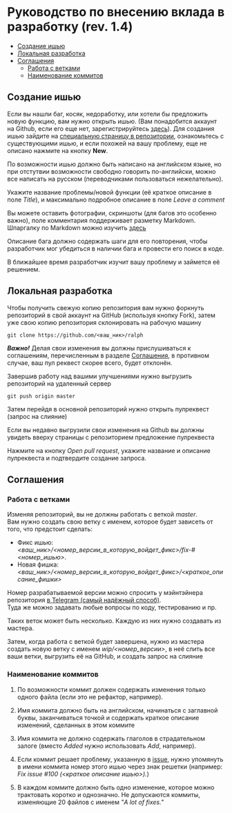 # Руководство по внесению вклада в разработку (rev. 1.4)

- [Создание ишью](#Создание-ишью)
- [Локальная разработка](#Локальная-разработка)
- [Соглашения](#Соглашения)
	- [Работа с ветками](#Работа-с-ветками)
	- [Наименование коммитов](#Наименование-коммитов)

## Создание ишью

Если вы нашли баг, косяк, недоработку, или хотели бы предложить новую функцию, вам нужно открыть ишью. (Вам понадобится аккаунт на Github, если его еще нет, зарегистрируйтесь [здесь](https://github.com/join)). Для создания ишью зайдите на [специальную страницу в репозитории](https://github.com/dadyarri/ralph/issues), ознакомьтесь с существующими ишью, и если похожей на вашу проблему, еще не описано нажмите на кнопку **New**.

По возможности ишью должно быть написано на английском языке, но при отстутвии возможности свободно говорить по-английски, можно все написать на русском (переводчиками пользоваться нежелательно).

Укажите название проблемы/новой функции (её краткое описание в поле *Title*), и максимально подробное описание в поле *Leave a comment*

Вы можете оставить фотографии, скриншоты (для багов это особенно важно), поле комментария поддерживает разметку Markdown. Шпаргалку по Markdown можно изучить [здесь](https://github.com/sandino/Markdown-Cheatsheet)

Описание бага должно содержать шаги для его повторения, чтобы разработчик мог убедиться в наличии бага и провести его поиск в коде.

В ближайшее время разработчик изучит вашу проблему и займется её решением.

## Локальная разработка

Чтобы получить свежую копию репозитория вам нужно форкнуть репозиторий в свой аккаунт на GitHub (используя кнопку Fork), затем уже свою копию репозитория склонировать на рабочую машину

`git clone https://github.com/<ваш_ник>/ralph`

***Важно!*** Делая свои изменения вы должны прислушиваться к соглашениям, перечисленным в разделе [Соглашения](#Соглашения), в противном случае, ваш пул реквест скорее всего, будет отклонён.

Завершив работу над вашими улучшениями нужно выгрузить репозиторий на удаленный сервер

`git push origin master`

Затем перейдя в основной репозиторий нужно открыть пулреквест (запрос на слияние)

Если вы недавно выгрузили свои изменения на Github вы должны увидеть вверху страницы с репозиторием предложение пулреквеста

Нажмите на кнопку *Open pull request*, укажите название и описание пулреквеста и подтвердите создание запроса.

## Соглашения

### Работа с ветками

Изменяя репозиторий, вы не должны работать с веткой *master*.  
Вам нужно создать свою ветку с именем, которое будет зависеть от того, что предстоит сделать:
- Фикс ишью: *<ваш_ник>/<номер_версии_в_которую_войдет_фикс>/fix-#<номер_ишью>*.
- Новая фишка: *<ваш_ник>/<номер_версии_в_которую_войдет_фикс>/<краткое_описание_фишки>*

Номер разрабатываемой версии можно спросить у мэйнтэйнера репозитория [в Telegram (самый надёжный способ)](https://tele.click/dadyarri).  
Туда же можно задавать любые вопросы по коду, тестированию и пр.

Таких веток может быть несколько. Каждую из них нужно создавать из мастера.

Затем, когда работа с веткой будет завершена, нужно из мастера создать новую ветку с именем *wip/<номер_версии>*, в неё слить все ваши ветки, выгрузить её на GitHub, и создать запрос на слияние

### Наименование коммитов

1. По возможности коммит должен содержать изменения только одного файла (если это не рефактор, например).

2. Имя коммита должно быть на английском, начинаться с заглавной буквы, заканчиваться точкой и содержать краткое описание изменений, сделанных в этом коммите

3. Имя коммита не должно содержать глаголов в страдательном залоге (вместо *Added* нужно использовать *Add*, например).

4. Если коммит решает проблему, указанную в [issue](https://github.com/dadyarri/ralph/issues), нужно упомянуть в имени коммита номер этого ишью через знак решетки (например: *Fix issue #100 (<краткое описание ишью>).*)

5. В каждом коммите должно быть одно изменение, которое можно трактовать коротко и однозначно. Не допускаются коммиты, изменяющие 20 файлов с именем *"A lot of fixes."*
